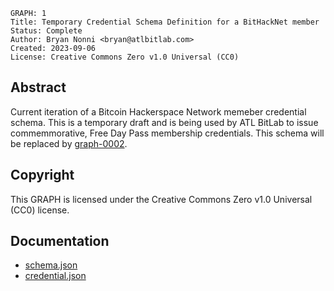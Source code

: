 ```
GRAPH: 1
Title: Temporary Credential Schema Definition for a BitHackNet member
Status: Complete
Author: Bryan Nonni <bryan@atlbitlab.com>
Created: 2023-09-06
License: Creative Commons Zero v1.0 Universal (CC0)
```

## Abstract
Current iteration of a Bitcoin Hackerspace Network memeber credential schema. This is a temporary draft and is being used by ATL BitLab to issue commemmorative, Free Day Pass membership credentials. This schema will be replaced by [graph-0002](./graph-0002.md).

## Copyright

This GRAPH is licensed under the Creative Commons Zero v1.0 Universal (CC0) license.

## Documentation
- [schema.json](./graph-0001/schema.json)
- [credential.json](./graph-0001/credential.json)